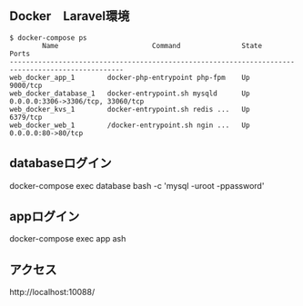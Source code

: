 ## Docker　Laravel環境

```
$ docker-compose ps
        Name                       Command               State                 Ports
--------------------------------------------------------------------------------------------------
web_docker_app_1        docker-php-entrypoint php-fpm    Up      9000/tcp
web_docker_database_1   docker-entrypoint.sh mysqld      Up      0.0.0.0:3306->3306/tcp, 33060/tcp
web_docker_kvs_1        docker-entrypoint.sh redis ...   Up      6379/tcp
web_docker_web_1        /docker-entrypoint.sh ngin ...   Up      0.0.0.0:80->80/tcp
```
## databaseログイン
docker-compose exec database bash -c 'mysql -uroot -ppassword'

## appログイン
docker-compose exec app ash



## アクセス
http://localhost:10088/


